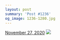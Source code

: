 ```yaml
---
layout: post
summary: 'Post #1236'
og_image: 1236-1280.jpg
---
```


<p>
  <time>
    <a href="/1236">November 27, 2020</a>
  </time>
  <a href="/1236">
    <img src="{{ site.assets_url }}/1236-640.jpg" srcset="{{ site.assets_url }}/1236-320.jpg 320w, {{ site.assets_url }}/1236-640.jpg 640w, {{ site.assets_url }}/1236-960.jpg 960w, {{ site.assets_url }}/1236-1280.jpg 1280w" sizes="(min-width: 700px) 50vw, calc(100vw - 2rem)" />
  </a>
</p>

